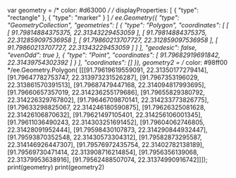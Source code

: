 var geometry = 
    /* color: #d63000 */
    /* displayProperties: [
      {
        "type": "rectangle"
      },
      {
        "type": "marker"
      }
    ] */
    ee.Geometry({
      "type": "GeometryCollection",
      "geometries": [
        {
          "type": "Polygon",
          "coordinates": [
            [
              [
                91.79814884375375,
                22.31343229453059
              ],
              [
                91.79814884375375,
                22.312859097536958
              ],
              [
                91.79860213707727,
                22.312859097536958
              ],
              [
                91.79860213707727,
                22.31343229453059
              ]
            ]
          ],
          "geodesic": false,
          "evenOdd": true
        },
        {
          "type": "Point",
          "coordinates": [
            91.79682919691842,
            22.31439754302392
          ]
        }
      ],
      "coordinates": []
    }),
    geometry2 = /* color: #98ff00 */ee.Geometry.Polygon(
        [[[91.79619619559091, 22.31350177279414],
          [91.79647782753747, 22.313973231526287],
          [91.7967353196029, 22.313861570391513],
          [91.79687479447168, 22.314094817993695],
          [91.79660657357019, 22.314236255179686],
          [91.79655829380792, 22.314226329767802],
          [91.79646709870141, 22.314233773826775],
          [91.79633298825067, 22.314246180590875],
          [91.79626325081628, 22.31426106870632],
          [91.79621497105401, 22.314256106001345],
          [91.79611036490243, 22.314303251691452],
          [91.79604062746805, 22.31428091952444],
          [91.79598430107873, 22.314290844932447],
          [91.79593870352548, 22.31430573304312],
          [91.79582873295587, 22.314146926447307],
          [91.79576972435754, 22.31402782138189],
          [91.79569730471414, 22.313908716214854],
          [91.7956356139068, 22.31379953638916],
          [91.79562488507074, 22.31374990916742]]]);
          print(geometry)
print(geometry2)
